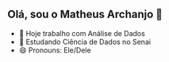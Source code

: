 ## Olá, sou o Matheus Archanjo 👋

- 🔭 Hoje trabalho com Análise de Dados
- 🌱 Estudando Ciência de Dados no Senai
- 😄 Pronouns: Ele/Dele

